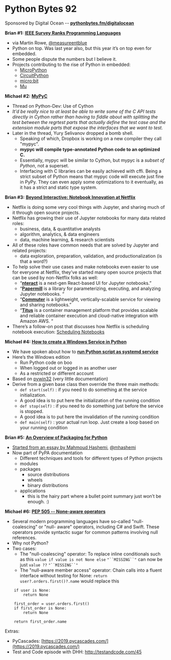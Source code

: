 # Python Bytes 92

Sponsored by Digital Ocean -- [**pythonbytes.fm/digitalocean**](http://pythonbytes.fm/digitalocean)

**Brian #1:** [**IEEE Survey Ranks Programming Languages**](https://www.eetimes.com/document.asp?doc_id=1333572)

- via Martin Rowe, [@measureentblue](https://twitter.com/measurementblue)
- Python on top. Was last year also, but this year it’s on top even for embedded.
- Some people dispute the numbers but I believe it.
- Projects contributing to the rise of Python in embedded:
	- [MicroPython](https://micropython.org/)
	- [CircuitPython](https://learn.adafruit.com/welcome-to-circuitpython/what-is-circuitpython)
	- [micro:bit](https://microbit.org/code/)
	- [Mu](https://codewith.mu/en/tutorials/)

**Michael #2:** [**MyPyC**](https://mail.python.org/pipermail/python-dev/2018-August/154951.html)

- Thread on Python-Dev: Use of Cython
- *It'd be *really* nice to at least be able to write some of the C API tests directly in Cython rather than having to fiddle about with splitting the test between the regrtest parts that actually define the test case and the extension module parts that expose the interfaces that we want to test.*
- Later in the thread, Yury Selivanov dropped a bomb shell.
	- Speaking of which, Dropbox is working on a new compiler they call "mypyc".
	- **mypyc will compile type-annotated Python code to an optimized C.** 
	- Essentially, mypyc will be similar to Cython, but mypyc is a *subset of Python*, not a superset.
	- Interfacing with C libraries can be easily achieved with cffi. Being a strict subset of Python means that mypyc code will execute just fine in PyPy. They can even apply some optimizations to it eventually, as it has a strict and static type system.

**Brian #3:** [**Beyond Interactive: Notebook Innovation at Netflix**](https://medium.com/netflix-techblog/notebook-innovation-591ee3221233)

- Netflix is doing some very cool things with Jupyter, and sharing much of it through open source projects.
- Netflix has growing their use of Jupyter notebooks for many data related roles:
	- business, data, & quantitative analysts
	- algorithm, analytics, & data engineers
	- data, machine learning, & research scientists
- All of these roles have common needs that are solved by Jupyter and related projects:
	- data exploration, preparation, validation, and productionalization (is that a word?)
- To help solve their use cases and make notebooks even easier to use for everyone at Netflix, they’ve started many open source projects that can be used by non-Netflix folks as well:
	- “[**nteract**](https://github.com/nteract) is a next-gen React-based UI for Jupyter notebooks.”
	- “[**Papermill**](https://github.com/nteract/papermill) is a library for parameterizing, executing, and analyzing Jupyter notebooks. “
	- “[**Commuter**](https://github.com/nteract/nteract/blob/master/applications/commuter/README.md) is a lightweight, vertically-scalable service for viewing and sharing notebooks.”
	- “[**Titus**](https://netflix.github.io/titus/) is a container management platform that provides scalable and reliable container execution and cloud-native integration with Amazon AWS. “
- There’s a follow-on post that discusses how Netflix is scheduling notebook execution: [Scheduling Notebooks](https://medium.com/@NetflixTechBlog/scheduling-notebooks-348e6c14cfd6)

**Michael #4:** [**How to create a Windows Service in Python**](https://www.thepythoncorner.com/2018/08/how-to-create-windows-service-in-hi.html)

-  We have spoken about how to [**run Python script as systemd service**](https://gist.github.com/ewenchou/be496b2b73be801fd85267ef5471458c)
- Here’s the Windows edition
	- Run Python code on boo
	- When logged out or logged in as another user
	- As a restricted or different account
- Based on [pywin32](https://github.com/mhammond/pywin32)  (very little documentation)
- Derive from a given base class then override the three main methods:
	- `def start(self)` : if you need to do something at the service initialization.
	- A good idea is to put here the initialization of the running condition
	- `def stop(self)` : if you need to do something just before the service is stopped.
	- A good idea is to put here the invalidation of the running condition
	- `def main(self)` : your actual run loop. Just create a loop based on your running condition

**Brian #5:** [**An Overview of Packaging for Python**](https://packaging.python.org/overview/)

- [Started from an essay by Mahmoud Hashemi](https://twitter.com/mhashemi/status/1029071335513677824), [@mhashemi](https://twitter.com/mhashemi)
- Now part of PyPA documentation
	- Different techniques and tools for different types of Python projects
	- modules
	- packages
		- source distributions
		- wheels
		- binary distributions
	- applications
		- this is the hairy part where a bullet point summary just won’t be enough. :)

**Michael #6:** [**PEP 505 -- None-aware operators**](https://www.python.org/dev/peps/pep-0505/)

- Several modern programming languages have so-called "null-coalescing" or "null- aware" operators, including C# and Swift. These operators provide syntactic sugar for common patterns involving null references.
- Why not Python?
- Two cases:
	- The "null-coalescing" operator: To replace inline conditionals such as this `value if value is not None else` `"``MISSING``"` can now be just `value ??` `"``MISSING``"`
	- The "null-aware member access" operator: Chain calls into a fluent interface without testing for None: `return user?.orders.first()?.name` would replace this

```
    if user is None:
        return None
    
    first_order = user.orders.first()
    if first_order is None:
        return None
    
    return first_order.name
```

Extras:

- PyCascades: [https://2019.pycascades.com/](https://2019.pycascades.com/)
- Test and Code episode with DHH: [http://testandcode.com/45
](http://testandcode.com/45)
